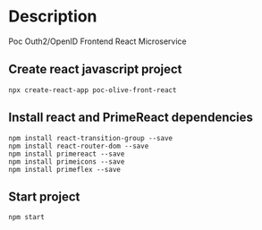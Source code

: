 # Description

Poc Outh2/OpenID Frontend React Microservice

## Create react javascript project

```shell
npx create-react-app poc-olive-front-react
```

## Install react and PrimeReact dependencies

```shell
npm install react-transition-group --save
npm install react-router-dom --save
npm install primereact --save
npm install primeicons --save
npm install primeflex --save
```

## Start project

```shell
npm start
```